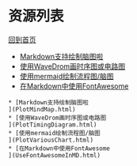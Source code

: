 
# 资源列表

[回到首页](https://charleechan.github.io/MyWiki)

* [Markdown支持绘制脑图啦
](PlotMindMap.html)
* [使用WaveDrom画时序图或电路图
](PlotTimingDiagram.html)
* [使用mermaid绘制流程图/脑图
](PlotVariousChart.html)
* [在Markdown中使用FontAwesome
](UseFontAwesomeInMD.html)


```mind:height=300,title=内容概要,color
* [Markdown支持绘制脑图啦
](PlotMindMap.html)
* [使用WaveDrom画时序图或电路图
](PlotTimingDiagram.html)
* [使用mermaid绘制流程图/脑图
](PlotVariousChart.html)
* [在Markdown中使用FontAwesome
](UseFontAwesomeInMD.html)
```
